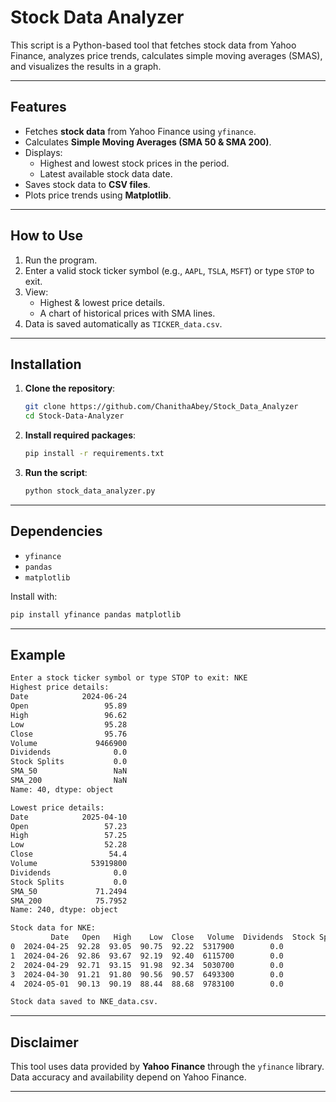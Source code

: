 
# Stock Data Analyzer

This script is a Python-based tool that fetches stock data from Yahoo Finance, analyzes price trends, calculates simple moving averages (SMAS), and visualizes the results in a graph.

---

## Features

- Fetches **stock data** from Yahoo Finance using `yfinance`.
- Calculates **Simple Moving Averages (SMA 50 & SMA 200)**.
- Displays:
  - Highest and lowest stock prices in the period.
  - Latest available stock data date.
- Saves stock data to **CSV files**.
- Plots price trends using **Matplotlib**.

---

## How to Use

1. Run the program.
2. Enter a valid stock ticker symbol (e.g., `AAPL`, `TSLA`, `MSFT`) or type `STOP` to exit.
3. View:
   - Highest & lowest price details.
   - A chart of historical prices with SMA lines.
4. Data is saved automatically as `TICKER_data.csv`.

---

## Installation

1. **Clone the repository**:
   ```bash
   git clone https://github.com/ChanithaAbey/Stock_Data_Analyzer
   cd Stock-Data-Analyzer
   ```

2. **Install required packages**:
   ```bash
   pip install -r requirements.txt
   ```

3. **Run the script**:
   ```bash
   python stock_data_analyzer.py
   ```

---

## Dependencies

- `yfinance`
- `pandas`
- `matplotlib`

Install with:
```bash
pip install yfinance pandas matplotlib
```

---

## Example

```bash
Enter a stock ticker symbol or type STOP to exit: NKE
Highest price details:
Date            2024-06-24
Open                 95.89
High                 96.62
Low                  95.28
Close                95.76
Volume             9466900
Dividends              0.0
Stock Splits           0.0
SMA_50                 NaN
SMA_200                NaN
Name: 40, dtype: object

Lowest price details:
Date            2025-04-10
Open                 57.23
High                 57.25
Low                  52.28
Close                 54.4
Volume            53919800
Dividends              0.0
Stock Splits           0.0
SMA_50             71.2494
SMA_200            75.7952
Name: 240, dtype: object

Stock data for NKE:
         Date   Open   High    Low  Close   Volume  Dividends  Stock Splits  SMA_50  SMA_200
0  2024-04-25  92.28  93.05  90.75  92.22  5317900        0.0           0.0     NaN      NaN
1  2024-04-26  92.86  93.67  92.19  92.40  6115700        0.0           0.0     NaN      NaN
2  2024-04-29  92.71  93.15  91.98  92.34  5030700        0.0           0.0     NaN      NaN
3  2024-04-30  91.21  91.80  90.56  90.57  6493300        0.0           0.0     NaN      NaN
4  2024-05-01  90.13  90.19  88.44  88.68  9783100        0.0           0.0     NaN      NaN

Stock data saved to NKE_data.csv.
```

---

## Disclaimer

This tool uses data provided by **Yahoo Finance** through the `yfinance` library. Data accuracy and availability depend on Yahoo Finance.

---
